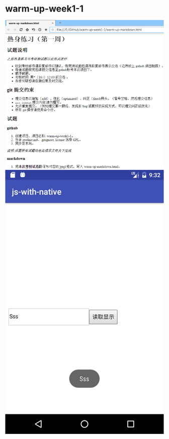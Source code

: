 # warm-up-week1-1
![markdown翻译为html浏览器截图](https://github.com/huigege1943/warm-up-week1-1/blob/master/images/warm-up-markdown.png)
![warm-up-javascript-native模拟器界面截图](https://github.com/huigege1943/warm-up-week1-1/blob/master/images/warm-up-javascript-native.png)
